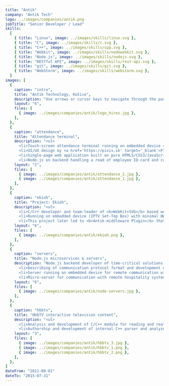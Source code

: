 ```yaml
---
title: "Antik"
company: "Antik Tech"
logo: ../images/companies/antik.png
jobTitle: "Senior Developer / Lead"
skills:
  [
    { title: "Linux", image: ../images/skills/linux.svg },
    { title: "C", image: ../images/skills/c.svg },
    { title: "C++", image: ../images/skills/cpp.svg },
    { title: "Webkit", image: ../images/skills/nodewebkit.svg },
    { title: "Node.js", image: ../images/skills/nodejs.svg },
    { title: "RESTful API", image: ../images/skills/rest-api.svg },
    { title: "git", image: ../images/skills/git.svg },
    { title: "WebStorm", image: ../images/skills/webstorm.svg },
  ]
images: [
  {
    caption: "intro",
    title: "Antik Technology, Košice",
    description: "Use arrows or cursor keys to navigate through the participated projects...",
    layout: "6",
    files: [
      { image: ../images/companies/antik/logo_hires.jpg },
    ],
  },
  {
    caption: "attendance",
    title: "Attendance terminal",
    description: "<ul>
      <li>Touch-screen attendance terminal running on embedded device <a href='https://beagleboard.org/black' target='_blank'>BeagleBone Black</a>.</li>
      <li>UI/UX design by <a href='https://pixis.sk' target='_blank'>PIXIS</a>.</li>
      <li>Single-page web application built on pure HTML5/CSS3/JavaScript.</li>
      <li>Node.js on backend handling a read of employee ID-card and controlling the camera.</li></ul>",
    layout: "2",
    files: [
      { image: ../images/companies/antik/attendance_2.jpg },
      { image: ../images/companies/antik/attendance_1.jpg },
    ],
  },
  {
    caption: "ekioh",
    title: "Project: Ekioh",
    description: "<ul>
      <li>C/C++ developer and team-leader of <b>WebKit+SVG</b> based web-browser implementation of <a href='https://ekioh.com' target='_blank'>Ekioh engine</a>.</li>
      <li>Running on embedded device (IPTV Set-Top Box) with minimal HW requirements which requires massive optimizations primarily in renderer onto Linux framebuffer abstraction layer.</li>
      <li>This project later led to <b>Antik-middleware Plugin</b> that provided bi-directional communication with all middleware capabilities (IPTV, AV streaming...)</li></ul>",
    layout: "6",
    files: [
      { image: ../images/companies/antik/ekioh.png },
    ],
  },
  {
    caption: "servers",
    title: "Node.js microservices & servers",
    description: "Node.js backend developer of time-critical solutions:<ul>
      <li>Describing of communication protocol format and development of socket server which can handle up to <b>ten thousands of client devices realtime</b>.</li>
      <li>Server running on embedded device for remote communication with <b>POS terminal</b>.</li>
      <li>Micro-server for communication with remote hospitality systems.</li></ul>",
    layout: "6",
    files: [
      { image: ../images/companies/antik/node-servers.jpg },
    ],
  },
  {
    caption: "hbbtv",
    title: "HbbTV interactive television content",
    description: "<ul>
      <li>Analysis and development of C/C++ module for reading and realtime processing of HbbTV interactive television content and enhanced program guide (EPG) from MPEG transport stream according to ETSI standards.</li>
      <li>Authorship and development of internal C++ parser and analyzer of MPEG transport stream.</li></ul>",
    layout: "3",
    files: [
      { image: ../images/companies/antik/hbbtv_3.jpg },
      { image: ../images/companies/antik/hbbtv_1.png },
      { image: ../images/companies/antik/hbbtv_2.png },
    ],
  },
]
dateFrom: "2011-08-01"
dateTo: "2015-07-31"
---
```

